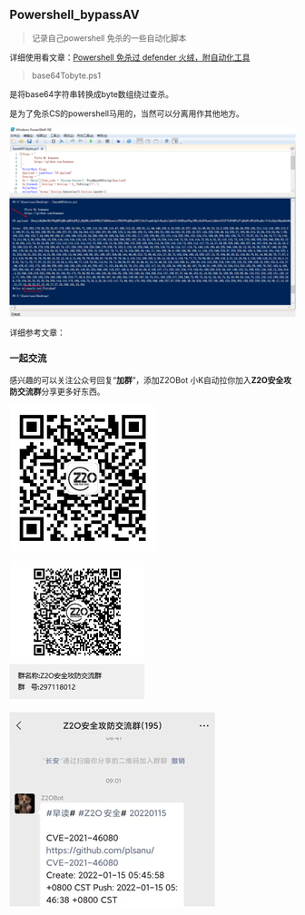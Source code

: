 



## Powershell_bypassAV

> 记录自己powershell 免杀的一些自动化脚本

详细使用看文章：[Powershell 免杀过 defender 火绒，附自动化工具](https://mp.weixin.qq.com/s?__biz=Mzg2ODYxMzY3OQ==&amp;mid=2247484469&amp;idx=1&amp;sn=bdac380ee95fd0ef72581a3b60da1443&amp;chksm=cea8ef75f9df66630e2148be842428802b27bcee1cb09748cbc200046742b8052cb6f873e115&token=1131002789&lang=zh_CN#rd)

> base64Tobyte.ps1

是将base64字符串转换成byte数组绕过查杀。

是为了免杀CS的powershell马用的，当然可以分离用作其他地方。

![image-20220117211709180](images/image-20220117211709180.png)

详细参考文章：



### 一起交流

感兴趣的可以关注公众号回复“**加群**”，添加Z2OBot 小K自动拉你加入**Z2O安全攻防交流群**分享更多好东西。

![公众号](images/公众号.jpg)

![Z2O安全攻防交流群群聊qq二维码](images/Z2O安全攻防交流群群聊qq二维码.png)

![image-20220117235055178](images/image-20220117235055178.png)